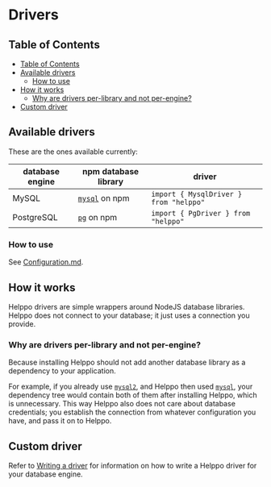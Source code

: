 # Drivers

## Table of Contents

<!-- hohhoijaa -->

- [Table of Contents](#table-of-contents)
- [Available drivers](#available-drivers)
  - [How to use](#how-to-use)
- [How it works](#how-it-works)
  - [Why are drivers per-library and not per-engine?](#why-are-drivers-per-library-and-not-per-engine)
- [Custom driver](#custom-driver)

<!-- /hohhoijaa -->

## Available drivers

These are the ones available currently:

| database engine | npm database library                                  | driver                                 |
| --------------- | ----------------------------------------------------- | -------------------------------------- |
| MySQL           | [`mysql`](https://www.npmjs.com/package/mysql) on npm | `import { MysqlDriver } from "helppo"` |
| PostgreSQL      | [`pg`](https://www.npmjs.com/package/pg) on npm       | `import { PgDriver } from "helppo"`    |

### How to use

See [Configuration.md](./Configuration.md#driver).

## How it works

Helppo drivers are simple wrappers around NodeJS database libraries. Helppo does not connect to your database; it just uses a connection you provide.

### Why are drivers per-library and not per-engine?

Because installing Helppo should not add another database library as a dependency to your application.

For example, if you already use [`mysql2`](https://www.npmjs.com/package/mysql2), and Helppo then used [`mysql`](https://www.npmjs.com/package/mysql), your dependency tree would contain both of them after installing Helppo, which is unnecessary. This way Helppo also does not care about database credentials; you establish the connection from whatever configuration you have, and pass it on to Helppo.

## Custom driver

Refer to [Writing a driver](Writing-a-driver.md) for information on how to write a Helppo driver for your database engine.
